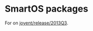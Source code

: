 SmartOS packages
=================

For on [joyent/release/2013Q3](https://github.com/joyent/pkgsrc/tree/joyent/release/2013Q3).

